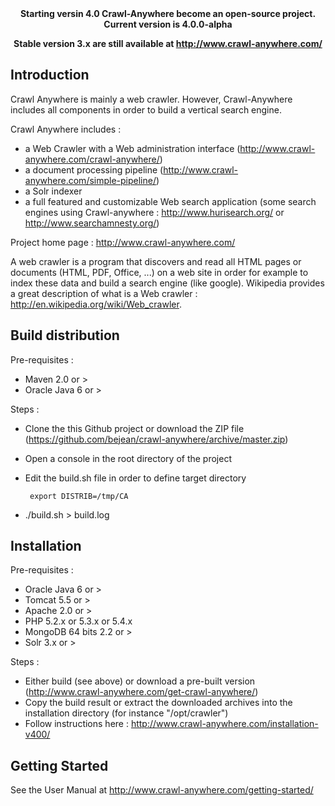 <center><strong>
Starting versin 4.0 Crawl-Anywhere become an open-source project. Current version is 4.0.0-alpha

Stable version 3.x are still available at http://www.crawl-anywhere.com/
</strong></center>


Introduction
------------

Crawl Anywhere is mainly a web crawler. However, Crawl-Anywhere includes all components in order to build a vertical search engine. 

Crawl Anywhere includes :   

* a Web Crawler with a Web administration interface (http://www.crawl-anywhere.com/crawl-anywhere/)
* a document processing pipeline (http://www.crawl-anywhere.com/simple-pipeline/)
* a Solr indexer
* a full featured and customizable Web search application (some search engines using Crawl-anywhere : http://www.hurisearch.org/ or http://www.searchamnesty.org/)

Project home page : http://www.crawl-anywhere.com/

A web crawler is a program that discovers and read all HTML pages or documents (HTML, PDF, Office, ...) on a web site in order for example to index these data and build a search engine (like google). Wikipedia provides a great description of what is a Web crawler : http://en.wikipedia.org/wiki/Web_crawler.


Build distribution
------------------

Pre-requisites : 

* Maven 2.0 or > 
* Oracle Java 6 or >

Steps :

* Clone the this Github project or download the ZIP file (https://github.com/bejean/crawl-anywhere/archive/master.zip)
* Open a console in the root directory of the project
* Edit the build.sh file in order to define target directory

       export DISTRIB=/tmp/CA
       
* ./build.sh > build.log


Installation
------------

Pre-requisites : 

* Oracle Java 6 or >
* Tomcat 5.5 or >
* Apache 2.0 or >
* PHP 5.2.x or 5.3.x or 5.4.x
* MongoDB 64 bits 2.2 or >
* Solr 3.x or >


Steps :

* Either build (see above) or download a pre-built version (http://www.crawl-anywhere.com/get-crawl-anywhere/)
* Copy the build result or extract the downloaded archives into the installation directory (for instance "/opt/crawler")
* Follow instructions here : http://www.crawl-anywhere.com/installation-v400/


Getting Started
---------------

See the User Manual at http://www.crawl-anywhere.com/getting-started/

